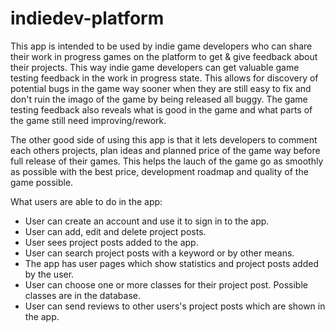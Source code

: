 # indiedev-platform

This app is intended to be used by indie game developers who can share their work in progress games on the platform to get & give feedback about their projects. This way indie game developers can get valuable game testing feedback in the work in progress state. This allows for discovery of potential bugs in the game way sooner when they are still easy to fix and don't ruin the imago of the game by being released all buggy. The game testing feedback also reveals what is good in the game and what parts of the game still need improving/rework.

The other good side of using this app is that it lets developers to comment each others projects, plan ideas and planned price of the game way before full release of their games. This helps the lauch of the game go as smoothly as possible with the best price, development roadmap and quality of the game possible.


What users are able to do in the app:
* User can create an account and use it to sign in to the app.
* User can add, edit and delete project posts.
* User sees project posts added to the app.
* User can search project posts with a keyword or by other means.
* The app has user pages which show statistics and project posts added by the user.
* User can choose one or more classes for their project post. Possible classes are in the database.
* User can send reviews to other users's project posts which are shown in the app.
